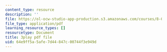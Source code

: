 ```yaml
---
content_type: resource
description: ''
file: https://ol-ocw-studio-app-production.s3.amazonaws.com/courses/8-01sc-classical-mechanics-fall-2016/64e9ff5a5afe7d44847c00744f3e949d_u_LAfG5uIpY.pdf
file_type: application/pdf
learning_resource_types: []
resourcetype: Document
title: 3play pdf file
uid: 64e9ff5a-5afe-7d44-847c-00744f3e949d
---
```

